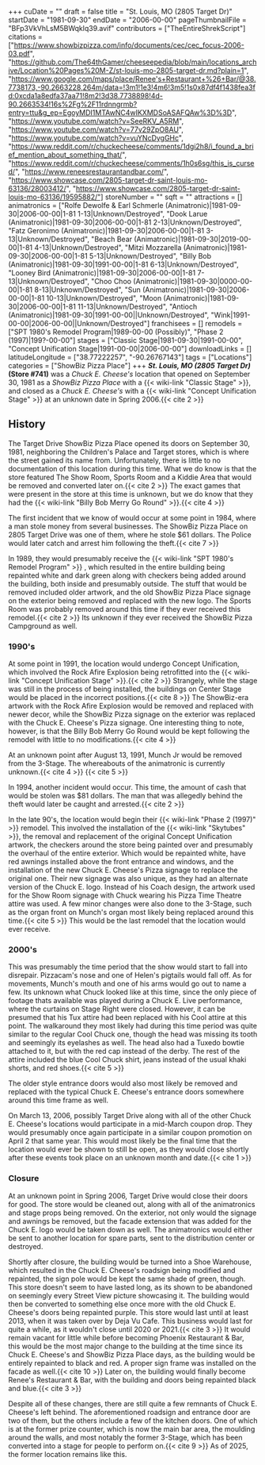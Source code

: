 +++
cuDate = ""
draft = false
title = "St. Louis, MO (2805 Target Dr)"
startDate = "1981-09-30"
endDate = "2006-00-00"
pageThumbnailFile = "BFp3VkVhLsM5BWqklq39.avif"
contributors = ["TheEntireShrekScript"]
citations = ["https://www.showbizpizza.com/info/documents/cec/cec_focus-2006-03.pdf", "https://github.com/The64thGamer/cheeseepedia/blob/main/locations_archive/Location%20Pages%20M-Z/st-louis-mo-2805-target-dr.md?plain=1", "https://www.google.com/maps/place/Renee's+Restaurant+%26+Bar/@38.7738173,-90.2663228,264m/data=!3m1!1e3!4m6!3m5!1s0x87df4f1438fea3fd:0xcda1a8edfa37aa71!8m2!3d38.7738898!4d-90.2663534!16s%2Fg%2F11rdnngrmb?entry=ttu&g_ep=EgoyMDI1MTAwNC4wIKXMDSoASAFQAw%3D%3D", "https://www.youtube.com/watch?v=SeeRKV_A5RM", "https://www.youtube.com/watch?v=77v29ZpO8AU", "https://www.youtube.com/watch?v=vuYNcDygGHc", "https://www.reddit.com/r/chuckecheese/comments/1dgi2h8/i_found_a_brief_mention_about_something_that/", "https://www.reddit.com/r/chuckecheese/comments/1h0s6sg/this_is_cursed/", "https://www.reneesrestaurantandbar.com/", "https://www.showcase.com/2805-target-dr-saint-louis-mo-63136/28003412/", "https://www.showcase.com/2805-target-dr-saint-louis-mo-63136/19595882/"]
storeNumber = ""
sqft = ""
attractions = []
animatronics = ["Rolfe Dewolfe & Earl Schmerle (Animatronic)|1981-09-30|2006-00-00|1-81 1-13|Unknown/Destroyed", "Dook Larue (Animatronic)|1981-09-30|2006-00-00|1-81 2-13|Unknown/Destroyed", "Fatz Geronimo (Animatronic)|1981-09-30|2006-00-00|1-81 3-13|Unknown/Destroyed", "Beach Bear (Animatronic)|1981-09-30|2019-00-00|1-81 4-13|Unknown/Destroyed", "Mitzi Mozzarella (Animatronic)|1981-09-30|2006-00-00|1-81 5-13|Unknown/Destroyed", "Billy Bob (Animatronic)|1981-09-30|1991-00-00|1-81 6-13|Unknown/Destroyed", "Looney Bird (Animatronic)|1981-09-30|2006-00-00|1-81 7-13|Unknown/Destroyed", "Choo Choo (Animatronic)|1981-09-30|0000-00-00|1-81 8-13|Unknown/Destroyed", "Sun (Animatronic)|1981-09-30|2006-00-00|1-81 10-13|Unknown/Destroyed", "Moon (Animatronic)|1981-09-30|2006-00-00|1-81 11-13|Unknown/Destroyed", "Antioch (Animatronic)|1981-09-30|1991-00-00||Unknown/Destroyed", "Wink|1991-00-00|2006-00-00||Unknown/Destroyed"]
franchisees = []
remodels = ["SPT 1980's Remodel Program|1989-00-00 (Possibly)", "Phase 2 (1997)|199?-00-00"]
stages = ["Classic Stage|1981-09-30|1991-00-00", "Concept Unification Stage|1991-00-00|2006-00-00"]
downloadLinks = []
latitudeLongitude = ["38.77222257", "-90.26767143"]
tags = ["Locations"]
categories = ["ShowBiz Pizza Place"]
+++
***St. Louis, MO (2805 Target Dr)*** **(Store #741)** was a *Chuck E. Cheese's* location that opened on September 30, 1981 as a *ShowBiz Pizza Place* with a {{< wiki-link "Classic Stage" >}}, and closed as a *Chuck E. Cheese's* with a {{< wiki-link "Concept Unification Stage" >}} at an unknown date in Spring 2006.{{< cite 2 >}}

## History

The Target Drive ShowBiz Pizza Place opened its doors on September 30, 1981, neighboring the Children's Palace and Target stores, which is where the street gained its name from. Unfortunately, there is little to no documentation of this location during this time. What we do know is that the store featured The Show Room, Sports Room and a Kiddie Area that would be removed and converted later on.{{< cite 2 >}} The exact games that were present in the store at this time is unknown, but we do know that they had the {{< wiki-link "Billy Bob Merry Go Round" >}}.{{< cite 4 >}}

The first incident that we know of would occur at some point in 1984, where a man stole money from several businesses. The ShowBiz Pizza Place on 2805 Target Drive was one of them, where he stole $61 dollars. The Police would later catch and arrest him following the theft.{{< cite 7 >}}

In 1989, they would presumably receive the {{< wiki-link "SPT 1980's Remodel Program" >}} , which resulted in the entire building being repainted white and dark green along with checkers being added around the building, both inside and presumably outside. 
The stuff that would be removed included older artwork, and the old ShowBiz Pizza Place signage on the exterior being removed and replaced with the new logo. The Sports Room was probably removed around this time if they ever received this remodel.{{< cite 2 >}} Its unknown if they ever received the ShowBiz Pizza Campground as well.

### 1990's

At some point in 1991, the location would undergo Concept Unification, which involved the Rock Afire Explosion being retrofitted into the {{< wiki-link "Concept Unification Stage" >}}.{{< cite 2 >}} Strangely, while the stage was still in the process of being installed, the buildings on Center Stage would be placed in the incorrect positions.{{< cite 8 >}} The ShowBiz-era artwork with the Rock Afire Explosion would be removed and replaced with newer decor, while the ShowBiz Pizza signage on the exterior was replaced with the Chuck E. Cheese's Pizza signage. One interesting thing to note, however, is that the Billy Bob Merry Go Round would be kept following the remodel with little to no modifications.{{< cite 4 >}}

At an unknown point after August 13, 1991, Munch Jr would be removed from the 3-Stage. The whereabouts of the animatronic is currently unknown.{{< cite 4 >}} {{< cite 5 >}}

In 1994, another incident would occur. This time, the amount of cash that would be stolen was $81 dollars. The man that was allegedly behind the theft would later be caught and arrested.{{< cite 2 >}}

In the late 90's, the location would begin their {{< wiki-link "Phase 2 (1997)" >}} remodel. This involved the installation of the {{< wiki-link "Skytubes" >}}, the removal and replacement of the original Concept Unification artwork, the checkers around the store being painted over and presumably the overhaul of the entire exterior. Which would be repainted white, have red awnings installed above the front entrance and windows, and the installation of the new Chuck E. Cheese's Pizza signage to replace the original one. Their new signage was also unique, as they had an alternate version of the Chuck E. logo. Instead of his Coach design, the artwork used for the Show Room signage with Chuck wearing his Pizza Time Theatre attire was used. A few minor changes were also done to the 3-Stage, such as the organ front on Munch's organ most likely being replaced around this time.{{< cite 5 >}} This would be the last remodel that the location would ever receive.

### 2000's

This was presumably the time period that the show would start to fall into disrepair. Pizzacam's nose and one of Helen's pigtails would fall off. As for movements, Munch's mouth and one of his arms would go out to name a few. Its unknown what Chuck looked like at this time, since the only piece of footage thats available was played during a Chuck E. Live performance, where the curtains on Stage Right were closed. However, it can be presumed that his Tux attire had been replaced with his Cool attire at this point. The walkaround they most likely had during this time period was quite similar to the regular Cool Chuck one, though the head was missing its tooth and seemingly its eyelashes as well. The head also had a Tuxedo bowtie attached to it, but with the red cap instead of the derby. The rest of the attire included the blue Cool Chuck shirt, jeans instead of the usual khaki shorts, and red shoes.{{< cite 5 >}}

The older style entrance doors would also most likely be removed and replaced with the typical Chuck E. Cheese's entrance doors somewhere around this time frame as well.

On March 13, 2006, possibly Target Drive along with all of the other Chuck E. Cheese's locations would participate in a mid-March coupon drop. They would presumably once again participate in a similar coupon promotion on April 2 that same year. This would most likely be the final time that the location would ever be shown to still be open, as they would close shortly after these events took place on an unknown month and date.{{< cite 1 >}}

### Closure

At an unknown point in Spring 2006, Target Drive would close their doors for good. The store would be cleaned out, along with all of the animatronics and stage props being removed. On the exterior, not only would the signage and awnings be removed, but the facade extension that was added for the Chuck E. logo would be taken down as well. The animatronics would either be sent to another location for spare parts, sent to the distribution center or destroyed. 

Shortly after closure, the building would be turned into a Shoe Warehouse, which resulted in the Chuck E. Cheese's roadsign being modified and repainted, the sign pole would be kept the same shade of green, though. This store doesn't seem to have lasted long, as its shown to be abandoned on seemingly every Street View picture showcasing it. The building would then be converted to something else once more with the old Chuck E. Cheese's doors being repainted purple. This store would last until at least 2013, when it was taken over by Deja Vu Cafe. This business would last for quite a while, as it wouldn't close until 2020 or 2021.{{< cite 3 >}} It would remain vacant for little while before becoming Phoenix Restaurant & Bar, this would be the most major change to the building at the time since its Chuck E. Cheese's and ShowBiz Pizza Place days, as the building would be entirely repainted to black and red. A proper sign frame was installed on the facade as well.{{< cite 10 >}} Later on, the building would finally become Renee's Restaurant & Bar, with the building and doors being repainted black and blue.{{< cite 3 >}}

Despite all of these changes, there are still quite a few remnants of Chuck E. Cheese's left behind. The aforementioned roadsign and entrance door are two of them, but the others include a few of the kitchen doors. One of which is at the former prize counter, which is now the main bar area, the moulding around the walls, and most notably the former 3-Stage, which has been converted into a stage for people to perform on.{{< cite 9 >}} As of 2025, the former location remains like this.
